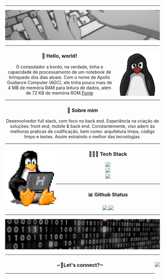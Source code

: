 <hr />
<div align="center">
  <img src="./assets/header.gif" />
</div>
<hr />
<div align="center">
  <img height="140" align="right" src="./assets/tux.gif" />
  <h3>🖖 Hello, world!</h3>
  <p>
    O computador a bordo, na verdade, tinha a capacidade de processamento de um
    notebook de brinquedo dos dias atuais. Com o nome de Apollo Guidance
    Computer (AGC), ele tinha pouco mais de 4 MB de memória RAM para leitura de
    dados, além de 72 KB de memória ROM.<a href="https://canalte.ch/cp2/p3d05"
      >Fonte</a
    >
  </p>
</div>
<hr />
<div align="center">
  <h3>🧐 Sobre mim</h3>
  <p>
    Desenvolvedor full stack, com foco no back end. Experiência na criação de
    soluções: front end, mobile & back end. Constantemente, viso aderir às
    melhoras praticas de codificação, bem como: arquitetura limpa, código limpo
    e testes. Assim extraindo o melhor das tecnologias.
  </p>
</div>
<hr />
<div align="center">
  <img height="180" align="left" src="./assets/tux-2.gif" />
  <h3>👨🏽‍💻 Tech Stack</h3>
  <div align="center">
    <a href="https://skillicons.dev">
      <img
        height="40em"
        src="https://skillicons.dev/icons?i=linux,figma,vscode,postman,docker,git,github,md"
      />
    </a>
  </div>
  <div align="center">
    <a href="https://skillicons.dev">
      <img
        height="40em"
        src="https://skillicons.dev/icons?i=nodejs,mongodb,firebase,react,js,ts,tailwind,html,css"
      />
    </a>
  </div>
  <a href="https://skillicons.dev">
    <img height="40em" src="https://skillicons.dev/icons?i=n" />
  </a>
</div>
<hr />
<div align="center">
  <h3>📊 Github Status</h3>
  <a href="https://github.com/gbrcoutinho/gbrcoutinho">
    <img
      height="190"
      align="center"
      src="https://github-readme-stats-gbrcoutinho.vercel.app/api?username=gbrcoutinho&count_private=true&show_icons=true&theme=tokyonight&theme=transparent&bg_color=00000000"
    />
  </a>
  <a href="https://github.com/gbrcoutinho/gbrcoutinho">
    <img
      height="190"
      align="center"
      src="https://github-readme-stats-gbrcoutinho.vercel.app/api/top-langs?username=gbrcoutinho&layout=compact&langs_count=8&count_private=true&show_icons=true&theme=tokyonight&theme=transparent&bg_color=00000000"
    />
  </a>
</div>
<hr />
<div align="center">
  <img src="./assets/footer.gif" />
</div>
<hr />
<div align="center">
  <img
    align="right"
    height="50"
    src="https://count.getloli.com/get/@gbrcoutinho.github.readme"
  />
  <h3>~🔗Let's connect?~</h3>
</div>
<hr />
